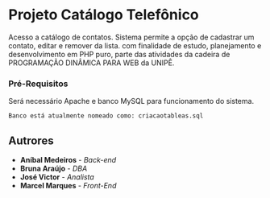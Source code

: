 # Projeto Catálogo Telefônico

Acesso a catálogo de contatos. Sistema permite a opção de cadastrar um contato, editar e remover da lista. com finalidade de estudo, planejamento e desenvolvimento em PHP puro, parte das atividades da cadeira de PROGRAMAÇÃO DINÂMICA PARA WEB da UNIPÊ.

### Pré-Requisitos

Será necessário Apache e banco MySQL para funcionamento do sistema.

```
Banco está atualmente nomeado como: criacaotableas.sql
```

## Autrores

* **Aníbal Medeiros** - *Back-end*
* **Bruna Araújo** - *DBA*
* **José Victor** - *Analista*
* **Marcel Marques** - *Front-End*
